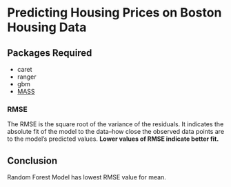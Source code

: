 # Predicting Housing Prices on Boston Housing Data

## Packages Required
* caret
* ranger
* gbm
* [MASS](https://cran.r-project.org/web/packages/MASS/MASS.pdf) 

### RMSE
The RMSE is the square root of the variance of the residuals. It indicates the absolute fit of the model to the data–how close the observed data points are to the model’s predicted values. **Lower values of RMSE indicate better fit.**

## Conclusion
Random Forest Model has lowest RMSE value for mean.